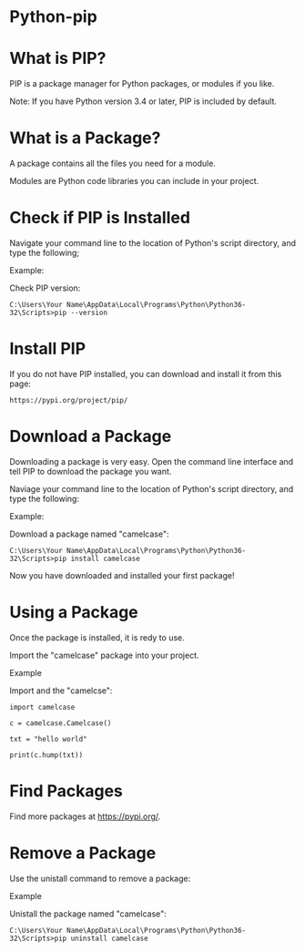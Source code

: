 # Python-pip
# What is PIP?
PIP is a package manager for Python packages, or modules if you like.

Note: If you have Python version 3.4 or later, PIP is included by default.

# What is a Package?
A package contains all the files you need for a module.

Modules are Python code libraries you can include in your project.

# Check if PIP is Installed
Navigate your command line to the location of Python's script directory, and type the following;

Example:

Check PIP version:

    C:\Users\Your Name\AppData\Local\Programs\Python\Python36-32\Scripts>pip --version

# Install PIP
If you do not have PIP installed, you can download and install it from this page:  

    https://pypi.org/project/pip/  


# Download a Package
Downloading a package is very easy.
Open the command line interface and tell PIP to download the package you want.

Naviage your command line to the location of Python's script directory, and type the following:

Example:

Download a package named "camelcase":

    C:\Users\Your Name\AppData\Local\Programs\Python\Python36-32\Scripts>pip install camelcase

Now you have downloaded and installed your first package!

# Using a Package
Once the package is installed, it is redy to use.

Import the "camelcase" package into your project.

Example

Import and the "camelcse":

    import camelcase

    c = camelcase.Camelcase()

    txt = "hello world"

    print(c.hump(txt))


# Find Packages   
Find more packages at https://pypi.org/.

# Remove a Package
Use the unistall command to remove a package:

Example

Unistall the package named "camelcase":

    C:\Users\Your Name\AppData\Local\Programs\Python\Python36-32\Scripts>pip uninstall camelcase

    


